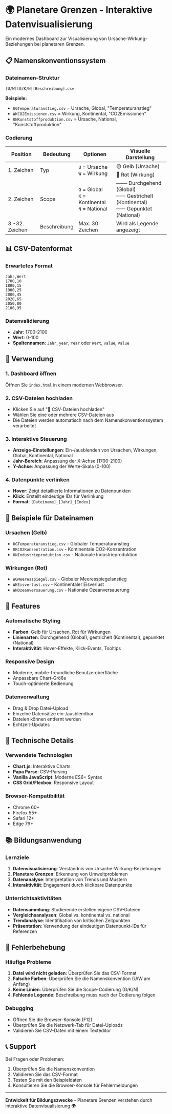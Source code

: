# 🌍 Planetare Grenzen - Interaktive Datenvisualisierung

Ein modernes Dashboard zur Visualisierung von Ursache-Wirkung-Beziehungen bei planetaren Grenzen.

## 📋 Namenskonventionssystem

### Dateinamen-Struktur
```
[U/W][G/K/N][Beschreibung].csv
```

**Beispiele:**
- `UGTemperaturanstieg.csv` = Ursache, Global, "Temperaturanstieg"
- `WKCO2Emissionen.csv` = Wirkung, Kontinental, "CO2Emissionen"
- `UNKunststoffproduktion.csv` = Ursache, National, "Kunststoffproduktion"

### Codierung

| Position | Bedeutung | Optionen | Visuelle Darstellung |
|----------|-----------|----------|---------------------|
| 1. Zeichen | Typ | `U` = Ursache<br>`W` = Wirkung | 🟡 Gelb (Ursache)<br>🔴 Rot (Wirkung) |
| 2. Zeichen | Scope | `G` = Global<br>`K` = Kontinental<br>`N` = National | ─── Durchgehend (Global)<br>┄┄┄ Gestrichelt (Kontinental)<br>┈┈┈ Gepunktet (National) |
| 3.-32. Zeichen | Beschreibung | Max. 30 Zeichen | Wird als Legende angezeigt |

## 📊 CSV-Datenformat

### Erwartetes Format
```csv
Jahr,Wert
1700,10
1800,15
1900,25
2000,45
2020,65
2050,80
2100,95
```

### Datenvalidierung
- **Jahr**: 1700-2100
- **Wert**: 0-100
- **Spaltennamen**: `Jahr`, `year`, `Year` oder `Wert`, `value`, `Value`

## 🚀 Verwendung

### 1. Dashboard öffnen
Öffnen Sie `index.html` in einem modernen Webbrowser.

### 2. CSV-Dateien hochladen
- Klicken Sie auf "📁 CSV-Dateien hochladen"
- Wählen Sie eine oder mehrere CSV-Dateien aus
- Die Dateien werden automatisch nach dem Namenskonventionssystem verarbeitet

### 3. Interaktive Steuerung
- **Anzeige-Einstellungen**: Ein-/ausblenden von Ursachen, Wirkungen, Global, Kontinental, National
- **Jahr-Bereich**: Anpassung der X-Achse (1700-2100)
- **Y-Achse**: Anpassung der Werte-Skala (0-100)

### 4. Datenpunkte verlinken
- **Hover**: Zeigt detaillierte Informationen zu Datenpunkten
- **Klick**: Erstellt eindeutige IDs für Verlinkung
- **Format**: `[Dateiname]_[Jahr]_[Index]`

## 📝 Beispiele für Dateinamen

### Ursachen (Gelb)
- `UGTemperaturanstieg.csv` - Globaler Temperaturanstieg
- `UKCO2Konzentration.csv` - Kontinentale CO2-Konzentration
- `UNIndustrieproduktion.csv` - Nationale Industrieproduktion

### Wirkungen (Rot)
- `WGMeeresspiegel.csv` - Globaler Meeresspiegelanstieg
- `WKEisverlust.csv` - Kontinentaler Eisverlust
- `WNOzeanversauerung.csv` - Nationale Ozeanversauerung

## 🎨 Features

### Automatische Styling
- **Farben**: Gelb für Ursachen, Rot für Wirkungen
- **Linienarten**: Durchgehend (Global), gestrichelt (Kontinental), gepunktet (National)
- **Interaktivität**: Hover-Effekte, Klick-Events, Tooltips

### Responsive Design
- Moderne, mobile-freundliche Benutzeroberfläche
- Anpassbare Chart-Größe
- Touch-optimierte Bedienung

### Datenverwaltung
- Drag & Drop Datei-Upload
- Einzelne Datensätze ein-/ausblendbar
- Dateien können entfernt werden
- Echtzeit-Updates

## 🔧 Technische Details

### Verwendete Technologien
- **Chart.js**: Interaktive Charts
- **Papa Parse**: CSV-Parsing
- **Vanilla JavaScript**: Moderne ES6+ Syntax
- **CSS Grid/Flexbox**: Responsive Layout

### Browser-Kompatibilität
- Chrome 60+
- Firefox 55+
- Safari 12+
- Edge 79+

## 📚 Bildungsanwendung

### Lernziele
1. **Datenvisualisierung**: Verständnis von Ursache-Wirkung-Beziehungen
2. **Planetare Grenzen**: Erkennung von Umweltproblemen
3. **Datenanalyse**: Interpretation von Trends und Mustern
4. **Interaktivität**: Engagement durch klickbare Datenpunkte

### Unterrichtsaktivitäten
- **Datensammlung**: Studierende erstellen eigene CSV-Dateien
- **Vergleichsanalysen**: Global vs. kontinental vs. national
- **Trendanalyse**: Identifikation von kritischen Zeitpunkten
- **Präsentation**: Verwendung der eindeutigen Datenpunkt-IDs für Referenzen

## 🐛 Fehlerbehebung

### Häufige Probleme
1. **Datei wird nicht geladen**: Überprüfen Sie das CSV-Format
2. **Falsche Farben**: Überprüfen Sie die Namenskonvention (U/W am Anfang)
3. **Keine Linien**: Überprüfen Sie die Scope-Codierung (G/K/N)
4. **Fehlende Legende**: Beschreibung muss nach der Codierung folgen

### Debugging
- Öffnen Sie die Browser-Konsole (F12)
- Überprüfen Sie die Netzwerk-Tab für Datei-Uploads
- Validieren Sie CSV-Daten mit einem Texteditor

## 📞 Support

Bei Fragen oder Problemen:
1. Überprüfen Sie die Namenskonvention
2. Validieren Sie das CSV-Format
3. Testen Sie mit den Beispieldaten
4. Konsultieren Sie die Browser-Konsole für Fehlermeldungen

---

**Entwickelt für Bildungszwecke** - Planetare Grenzen verstehen durch interaktive Datenvisualisierung 🌍 